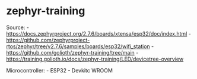 # zephyr-training

Source:
    - https://docs.zephyrproject.org/2.7.6/boards/xtensa/esp32/doc/index.html
    - https://github.com/zephyrproject-rtos/zephyr/tree/v2.7.6/samples/boards/esp32/wifi_station
    - https://github.com/golioth/zephyr-training/tree/main
    - https://training.golioth.io/docs/zephyr-training/LED/devicetree-overview

Microcontroller:
    - ESP32 - Devkitc WROOM
